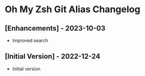 # Oh My Zsh Git Alias Changelog

## [Enhancements] - 2023-10-03

- Improved search

## [Initial Version] - 2022-12-24
- Initial version 
